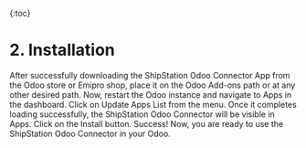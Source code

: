 {:toc}

# 2. Installation
After successfully downloading the ShipStation Odoo Connector App from the Odoo store or Emipro shop, place it on the Odoo Add-ons path or at any other desired path. Now, restart the Odoo instance and navigate to Apps in the dashboard. Click on Update Apps List from the menu. Once it completes loading successfully, the ShipStation Odoo Connector will be visible in Apps.
Click on the Install button. Success! Now, you are ready to use the ShipStation Odoo Connector in your Odoo.
 
